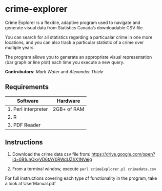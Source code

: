 # crime-explorer

Crime Explorer is a flexible, adaptive program used to navigate and generate visual data from Statistics Canada’s downloadable CSV file.  
  
You can search for all statistics regarding a particualar crime in one more locations, and you can also track a particular statistic of a crime over multiple years.  
  
The program allows you to generate an appropriate visual representation (bar graph or line plot) each time you execute a new query.  
  
**Contrubutors:** *Mark Water* and *Alexander Thiele*

## Requirements

|Software|Hardware|
|--------|--------|
|1. Perl interpreter|2GB+ of RAM
|2. R
|3. PDF Reader

## Instructions

1. Download the crime data csv file from:
https://drive.google.com/open?id=0B1uhOkyVD6tAY0RWdUZhX1NVejg

2. From a terminal window, execute `perl crimeExplorer.pl crimedata.csv`

For full instructions covering each type of functionality in the program, take a look at UserManual.pdf
